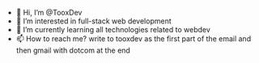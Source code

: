 - 👋 Hi, I’m @TooxDev
- 👀 I’m interested in full-stack web development
- 🌱 I’m currently learning all technologies related to webdev
- 📫 How to reach me? write to tooxdev as the first part of the email and then gmail with dotcom at the end

